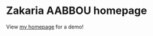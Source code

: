 # Zakaria AABBOU homepage

View [my homepage](https://zakaria-aabbou.github.io/) for a demo!

<div align="center">
  <!-- <img alt="Demo1" src="https://github.com/zakaria-aabbou/zakaria-aabbou.github.io/blob/main/screens/1.PNG" />
  <img alt="Demo1" src="https://github.com/zakaria-aabbou/zakaria-aabbou.github.io/blob/main/screens/2.PNG" />
  <img alt="Demo1" src="https://github.com/zakaria-aabbou/zakaria-aabbou.github.io/blob/main/screens/3.PNG" /> -->
</div>
